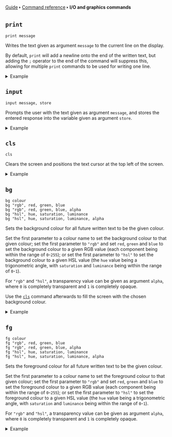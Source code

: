 [Guide](/index.md) 🢒 [Command reference](/reference/index.md) 🢒 **I/O and graphics commands**

## `print`
```
print message
```

Writes the text given as argument `message` to the current line on the display.

By default, `print` will add a newline onto the end of the written text, but adding the `;` operator to the end of the command will suppress this, allowing for multiple `print` commands to be used for writing one line.

<details>
<summary>Example</summary>
<pre>
<code>10 score=120</code>
<code>20 print "Your score is ";</code>
<code>30 print score</code>
<code>40 print "Well done!"</code>
</pre>
</details>

## `input`
```
input message, store
```

Prompts the user with the text given as argument `message`, and stores the entered response into the variable given as argument `store`.

<details>
<summary>Example</summary>
<pre>
<code>10 input "What's your name? ", name$</code>
<code>20 print "Hello, "; name$; "!"</code>
</pre>
</details>

## `cls`
```
cls
```

Clears the screen and positions the text cursor at the top left of the screen.

<details>
<summary>Example</summary>
<pre>
<code>10 cls</code>
<code>20 print "All cleared!"</code>
</pre>
</details>

## `bg`
```
bg colour
bg "rgb", red, green, blue
bg "rgb", red, green, blue, alpha
bg "hsl", hue, saturation, luminance
bg "hsl", hue, saturation, luminance, alpha
```

Sets the background colour for all future written text to be the given colour.

Set the first parameter to a colour name to set the background colour to that given colour; set the first parameter to `"rgb"` and set `red`, `green` and `blue` to set the background colour to a given RGB value (each component being within the range of `0`-`255`); or set the first parameter to `"hsl"` to set the background colour to a given HSL value (the `hue` value being a trigonometric angle, with `saturation` and `luminance` being within the range of `0`-`1`).

For `"rgb"` and `"hsl"`, a transparency value can be given as argument `alpha`, where `0` is completely transparent and `1` is completely opaque.

Use the [`cls`](#cls) command afterwards to fill the screen with the chosen background colour.

<details>
<summary>Example</summary>
<pre>
<code>10 bg "lightblue"</code>
<code>20 cls</code>
<code>30 print "This is a nice colour theme!"</code>
</pre>
</details>

## `fg`
```
fg colour
fg "rgb", red, green, blue
fg "rgb", red, green, blue, alpha
fg "hsl", hue, saturation, luminance
fg "hsl", hue, saturation, luminance, alpha
```

Sets the foreground colour for all future written text to be the given colour.

Set the first parameter to a colour name to set the foreground colour to that given colour; set the first parameter to `"rgb"` and set `red`, `green` and `blue` to set the foreground colour to a given RGB value (each component being within the range of `0`-`255`); or set the first parameter to `"hsl"` to set the foreground colour to a given HSL value (the `hue` value being a trigonometric angle, with `saturation` and `luminance` being within the range of `0`-`1`).

For `"rgb"` and `"hsl"`, a transparency value can be given as argument `alpha`, where `0` is completely transparent and `1` is completely opaque.

<details>
<summary>Example</summary>
<pre>
<code>10 bg "red"</code>
<code>20 print "Something bad has happened!"</code>
</pre>
</details>